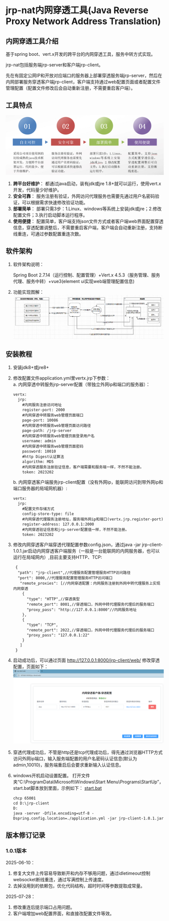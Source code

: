 # jrp-nat内网穿透工具(Java Reverse Proxy Network Address Translation)
## 内网穿透工具介绍
基于spring boot、vert.x开发的跨平台的内网穿透工具，服务中转方式实现。

jrp-nat包括服务端jrp-server和客户端jrp-client。

先在有固定公网IP和开放对应端口的服务器上部署穿透服务端jrp-server，然后在内网部署服务穿透客户端jrp-client，客户端支持通过web配置页面或者配置文件管理配置（配置文件修改后会自动重新注册，不需要重启客户端）。

## 工具特点
![feature.png](jrp-doc/images/feature.png)
1. **跨平台好维护**： 都通过java启动，装有jdk或jre 1.8+就可以运行，使用vert.x开发，代码量少好维护。
2. **安全可靠**： 服务注册有验证，外网访问代理服务也需要先通过用户名密码验证，可以根据需求快速修改验证功能。
3. **部署简单**： 部署只需3步：1.Linux、windows等系统上安装jdk或jre；2.修改配置文件；3.执行启动脚本运行程序。
4. **使用便捷**： 配置简单，客户端支持json文件方式或者客户端web界面配置穿透信息，穿透配置调整后，不需要重启客户端，客户端会自动重新注册，支持断线重连，可通过参数配置重连次数。

## 软件架构
1. 软件架构说明：

   Spring Boot 2.7.14（运行控制、配置管理）+Vert.x 4.5.3（服务管理、服务代理、服务中转）+vue3(element ui实现web端管理配置信息)
2. 功能实现图解：
   ![description.png](jrp-doc/images/description.png)
## 安装教程
1. 安装jdk8+或jre8+
2. 修改配置文件application.yml里vertx.jrp下参数：     
   a. 内网穿透中转服务jrp-server配置（带独立外网ip和端口的服务器）：

   ```
   vertx:
     jrp:
       #内网服务注册访问地址
       register-port: 2000
       #内网穿透中转服务web管理页面端口
       page-port: 10086
       #内网穿透中转服务web管理页面访问路径
       page-path: /jrp-server
       #内网穿透中转服务web管理页面登录用户名
       username: admin
       #内网穿透中转服务web管理页面密码
       password: 10010
       #http Digest认证算法
       algorithm: MD5
       #内网穿透服务注册验证信息，客户端需要和服务端一样，不然不能注册。
       token: 2023202
   ```  
   b. 内网穿透客户端服务jrp-client配置（没有外网ip，能联网访问到带外网ip和端口服务器的局域网机器）:
    ```
    vertx:
      jrp:
        #配置文件存储方式
        config-store-type: file
        #内网穿透代理服务注册地址，服务端外网ip和端口(vertx.jrp.register-port)
        register-address: 127.0.0.1:2000
        #内网穿透验证信息和jrp-server配置值一样，不然不能注册。
        token: 2023202
    ```

3. 修改内网穿透客户端穿透代理配置参数config.json，通过java -jar jrp-client-1.0.1.jar启动内网穿透客户端服务（一般是一台能联网的内网服务器，也可以运行在局域网内）,目前主要支持HTTP、TCP:
   ```
    {
     "path": "jrp-client",//代理服务配置管理服务HTTP访问路径
     "port": 8000,//代理服务配置管理服务HTTP访问端口
      "remote_proxies": [//内网穿透配置：内网服务注册到外网中转代理服务上实现内网穿透
       {
         "type": "HTTP",//穿透类型
         "remote_port": 8001,//穿透端口，外网中转代理服务代理后的服务端口
         "proxy_pass": "http://127.0.0.1:8000"//内网服务地址
       },
       {
         "type": "TCP",
         "remote_port": 2022,//穿透端口，外网中转代理服务代理后的服务端口
         "proxy_pass": "127.0.0.1:22"
       }
      ]
    }
   ```
4. 启动成功后，可以通过页面 http://127.0.0.1:8000/jrp-client/web/ 修改穿透配置，页面如下：
![config.png](jrp-doc/images/config.png)
5. 穿透代理成功后，不管是http还是tcp代理成功后，得先通过浏览器HTTP方式访问外网ip端口，输入服务端配置的用户名密码认证信息(默认为admin,10010)，服务端重启后会要求重新输入认证信息。
6. windows开机启动设置配置。
   打开文件夹“C:\ProgramData\Microsoft\Windows\Start Menu\Programs\StartUp”，start.bat脚本放到里面，示例如下：
   [start.bat](jrp-client/src/bin/start.bat)
   ```
   chcp 65001
   cd D:\jrp-client
   D:
   java -server -Dfile.encoding=utf-8 -Dspring.config.location=./application.yml -jar jrp-client-1.0.1.jar
   ```
## 版本修订记录
### 1.0.1版本
2025-06-10：
1. 修复大文件上传容易导致断开和内存不够用问题，通过idletimeout控制websocket断线重连，通过写满控制上传速度。
2. 去掉没用到的依赖包，优化代码结构，超时时间等参数提取成常量。

2025-07-28：
1. 修改重连后提示端口占用问题。
2. 客户端增加web配置界面，和直接改配置文件等效。